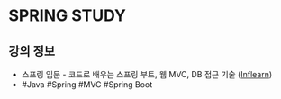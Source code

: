 # SPRING STUDY

## 강의 정보
* 스프링 입문 - 코드로 배우는 스프링 부트, 웹 MVC, DB 접근 기술 ([Inflearn](https://www.inflearn.com/course/%EC%8A%A4%ED%94%84%EB%A7%81-%EC%9E%85%EB%AC%B8-%EC%8A%A4%ED%94%84%EB%A7%81%EB%B6%80%ED%8A%B8/dashboard))
* #Java #Spring #MVC #Spring Boot